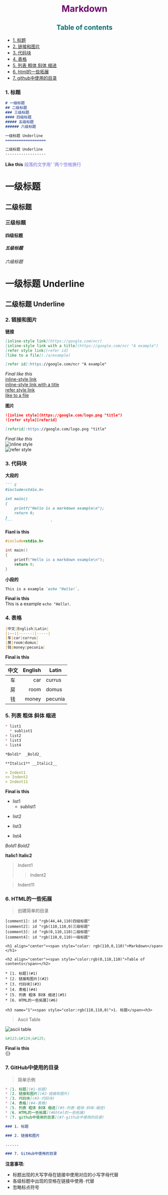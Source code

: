 [comment1]: id "rgb(44,44,110)四级标题"
[comment2]: id "rgb(110,110,0)三级标题"
[comment3]: id "rgb(0,110,110)二级标题"
[comment4]: id "rgb(110,0,110)一级标题"

<h1 align="center"><span style="color: rgb(110,0,110)">Markdown</span></h1>

<h2 align="center"><span style="color:rgb(0,110,110)">Table of contents</span></h2>

* [1. 标题](#1-标题)
* [2. 链接和图片](#2-链接和图片)
* [3. 代码块](#3-代码块)
* [4. 表格](#4-表格)
* [5. 列表 粗体 斜体 缩进](#5-列表-粗体-斜体-缩进)
* [6. html的一些拓展](#6html的一些拓展)
* [7. github中使用的目录](#7-github中使用的目录)

### 1. 标题

``` markdown
# 一级标题
## 二级标题
### 三级标题
#### 四级标题
##### 五级标题
###### 六级标题

一级标题 Underline
==================

二级标题 Underline
------------------
```
**Like this**  <span style="color:rgb(111,111,222);background:rgb(222,222,,111)">段落的文字用'  '两个空格换行</span>
# 一级标题
## 二级标题
### 三级标题
#### 四级标题
##### 五级标题
###### 六级标题

一级标题 Underline
==================

二级标题 Underline
------------------

### 2. 链接和图片
**链接**

``` markdown
[inline-style link](https://google.com/ncr)
[inline-style link with a title](https://google.com/ncr "A example")
[refer style link][refer id]
[like to a file](./a/example)

[refer id]:https://google.com/ncr "A example"
```
*Final like this*  
[inline-style link](https://google.com/ncr)  
[inline-style link with a title](https://google.com/ncr "A example")  
[refer style link][refer id]  
[like to a file](./a/example)  

[refer id]:https://google.com/ncr "A example"


**图片**
``` markdown
![inline style](https://google.com/logo.png "title")
![refer style][referid]

[referid]:https://google.com/logo.png "title"
```
*Final like this*  
![inline style](./img/google-logo.png "title")  
![refer style][referid]  

[referid]:./img/google-logo.png "title"

### 3. 代码块

**大段的**
``` markdown
``` C
#include<stdio.h>

int main()
{
	printf("Hello is a markdown example\n");
	return 0;
}
```  				'
```

**Fianl is this**
``` C
#include<stdio.h>

int main()
{
	printf("Hello is a markdown example\n");
	return 0;
}
```

**小段的**
``` markdown
This is a example `echo "Hello!`.
```
**Final is this**  
This is a example `echo "Hello!`.

### 4. 表格

``` markdown
|中文|English|Latin|
|:--:|------:|-----|
|车|car|currus|
|房|room|domus|
|钱|money|pecunia|
```
**Final is this**

|中文|English|Latin|
|:--:|------:|-----|
|车|car|currus|
|房|room|domus|
|钱|money|pecunia|

### 5. 列表 粗体 斜体 缩进

``` markdown
* list1
  * sublist1
+ list2
* list3
+ list4

*Bold1*  _Bold2_  

**Italic1** __Italic2__

> Indent1
>> Indent2
> Indent11
```
**Final is this**  

* list1
  * sublist1
+ list2
* list3
+ list4

*Bold1*  _Bold2_  

**Italic1** __Italic2__

> Indent1
>> Indent2

> Indent11

### 6. HTML的一些拓展

> 创建简单的目录  

``` markdonw
[comment1]: id "rgb(44,44,110)四级标题"
[comment2]: id "rgb(110,110,0)三级标题"
[comment3]: id "rgb(0,110,110)二级标题"
[comment4]: id "rgb(110,0,110)一级标题"

<h1 align="center"><span style="color: rgb(110,0,110)">Markdown</span></h1>

<h2 align="center"><span style="color:rgb(0,110,110)">Table of contents</span></h2>

* [1. 标题](#1)
* [2. 链接和图片](#2)
* [3. 代码块](#3)
* [4. 表格](#4)
* [5. 列表 粗体 斜体 缩进](#5)
* [6. HTML的一些拓展](#6)

<h3 name="1"><span style="color:rgb(110,110,0)">1. 标题</span><h3>
```
> Ascii Table  

![ascii table](./img/asciifull.gif)
``` markdown
&#123;&#124;&#125;
```
**Final is this**  
&#123;&#124;&#125;

### 7. GitHub中使用的目录

> 简单示例

``` markdown
* [1. 标题](#1-标题)
* [2. 链接和图片](#2-链接和图片)
* [3. 代码块](#3-代码块)
* [4. 表格](#4-表格)
* [5. 列表 粗体 斜体 缩进](#5-列表-粗体-斜体-缩进)
* [6. HTML的一些拓展](#6html的一些拓展)
* [7. github中使用的目录](#7-github中使用的目录)

### 1. 标题

### 2. 链接和图片

......

### 7. GitHub中使用的目录
```

**注意事项:**

+ 标题出现的大写字母在链接中使用对应的小写字母代替
+ 各级标题中出现的空格在链接中使用`-`代替
+ 忽略标点符号
